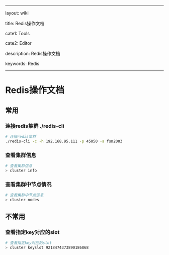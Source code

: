 

---

layout: wiki

title: Redis操作文档

cate1: Tools

cate2: Editor

description: Redis操作文档

keywords: Redis

---



# Redis操作文档



## 常用

### 连接redis集群 ./redis-cli

```sh
# 连接redis集群
./redis-cli -c -h 192.168.95.111 -p 45050 -a fsm2003
```



### 查看集群信息

```sh
# 查看集群信息
> cluster info
```



### 查看集群中节点情况

```sh
# 查看集群中节点信息
> cluster nodes
```





## 不常用

### 查看指定key对应的slot

```sh
# 查看指定key对应的slot
> cluster keyslot 9218474373890186868
```

